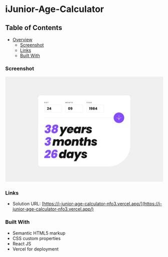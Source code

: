 ﻿# iJunior-Age-Calculator

## Table of Contents

- [Overview](#overview)
  - [Screenshot](#screenshot)
  - [Links](#links)
  - [Built With](#built-with)


### Screenshot

![](./src/assets/design/desktop-completed.jpg)

### Links

- Solution URL: [https://i-junior-age-calculator-nfo3.vercel.app/](https://i-junior-age-calculator-nfo3.vercel.app/)

### Built With

- Semantic HTML5 markup
- CSS custom properties
- React JS
- Vercel for deployment
